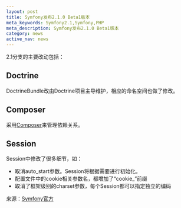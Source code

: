 ```yaml
---
layout: post
title: Symfony发布2.1.0 Beta1版本
meta_keywords: Symfony2.1,Symfony,PHP
meta_description: Symfony发布2.1.0 Beta1版本
category: news
active_nav: news
---
```


2.1分支的主要改动包括：

Doctrine
--------

DoctrineBundle改由Doctrine项目主导维护，相应的命名空间也做了修改。

Composer
--------

采用[Composer](http://getcomposer.org)来管理依赖关系。

Session
-------

Session中修改了很多细节，如：

* 取消auto_start参数。Session将根据需要进行初始化。
* 配置文件中的cookie相关参数名，都增加了“cookie_”前缀
* 取消了框架级别的charset参数，每个Session都可以指定独立的编码

来源：[Symfony官方](http://symfony.com/blog/symfony-2-1-0-beta1-released)
